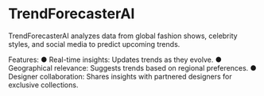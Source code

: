 # TrendForecasterAI
TrendForecasterAI analyzes data from global fashion shows, celebrity styles, and social media to predict upcoming trends.

Features:
● Real-time insights: Updates trends as they evolve.
● Geographical relevance: Suggests trends based on regional preferences.
● Designer collaboration: Shares insights with partnered designers for exclusive collections.
